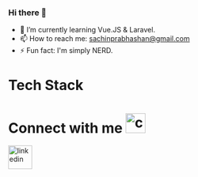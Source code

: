 ### Hi there 👋

<!--
**SachinPrabhashan/SachinPrabhashan** is a ✨ _special_ ✨ repository because its `README.md` (this file) appears on your GitHub profile.

Here are some ideas to get you started:

- 🔭 I’m currently working on ...

- 👯 I’m looking to collaborate on ...
- 🤔 I’m looking for help with ...
- 💬 Ask me about ...
- 😄 Pronouns: ...
-->
- 🌱 I’m currently learning Vue.JS & Laravel.
- 📫 How to reach me: sachinprabhashan@gmail.com
- ⚡ Fun fact: I'm simply NERD.

<h1>Tech Stack</h1>


<h1>Connect with me <img width="40" height="40" src="https://img.icons8.com/office/40/contact-card.png" alt="contact-card"/></h1>
<a href="https://www.linkedin.com/SachinRathnayake"><img width="48" height="48" src="https://img.icons8.com/color/48/linkedin.png" alt="linkedin"/></a>
